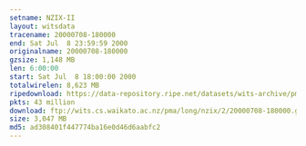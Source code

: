 ```yaml
---
setname: NZIX-II
layout: witsdata
tracename: 20000708-180000
end: Sat Jul  8 23:59:59 2000
originalname: 20000708-180000
gzsize: 1,148 MB
len: 6:00:00
start: Sat Jul  8 18:00:00 2000
totalwirelen: 8,623 MB
ripedownload: https://data-repository.ripe.net/datasets/wits-archive/pma/long/nzix/2/20000708-180000.gz
pkts: 43 million
download: ftp://wits.cs.waikato.ac.nz/pma/long/nzix/2/20000708-180000.gz
size: 3,047 MB
md5: ad308401f447774ba16e0d46d6aabfc2
---
```

